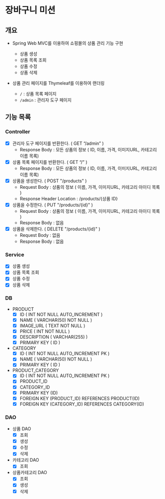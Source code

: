 # 장바구니 미션

## 개요

- Spring Web MVC를 이용하여 쇼핑몰의 상품 관리 기능 구현
    - 상품 생성
    - 상품 목록 조회
    - 상품 수정
    - 상품 삭제

- 상품 관리 페이지를 Thymeleaf를 이용하여 랜더링
    - `/` : 상품 목록 페이지
    - `/admin` : 관리자 도구 페이지

## 기능 목록

### Controller

- [x]  관리자 도구 페이지를 반환한다. ( GET “/admin” )
    - Response Body : 모든 상품의 정보 ( ID, 이름, 가격, 이미지URL, 카테고리 이름 목록)
- [x]  상품 목록 페이지를 반환한다. ( GET “/” )
    - Response Body : 모든 상품의 정보 ( ID, 이름, 가격, 이미지URL, 카테고리 이름 목록)
- [x]  상품을 생성한다. ( POST "/products" )
    - Request Body :  상품의 정보 ( 이름, 가격, 이미지URL, 카테고리 아이디 목록 )
    - Response Header Location  : /products/{상품 ID}
- [x]  상품을 수정한다. ( PUT "/products/{id}" )
    - Request Body  : 상품의 정보 ( 이름, 가격, 이미지URL, 카테고리 아이디 목록 )
    - Response Body : 없음
- [x]  상품을 삭제한다. ( DELETE "/products/{id}" )
    - Request Body  : 없음
    - Response Body : 없음

### Service

- [x]  상품 생성
- [x]  상품 목록 조회
- [x]  상품 수정
- [x]  상품 삭제

### DB

- PRODUCT
    - [x]  ID  ( INT NOT NULL AUTO_INCREMENT )
    - [x]  NAME ( VARCHAR(50) NOT NULL )
    - [x]  IMAGE_URL ( TEXT NOT NULL )
    - [x]  PRICE ( INT NOT NULL )
    - [x]  DESCRIPTION ( VARCHAR(255) )
    - [x]  PRIMARY KEY ( ID )

- CATEGORY
    - [x]  ID  ( INT NOT NULL AUTO_INCREMENT PK )
    - [x]  NAME ( VARCHAR(50) NOT NULL )
    - [x]  PRIMARY KEY ( ID )

- PRODUCT_CATEGORY
    - [x]  ID  ( INT NOT NULL AUTO_INCREMENT PK )
    - [x]  PRODUCT_ID
    - [x]  CATEGORY_ID
    - [x]  PRIMARY KEY (ID)
    - [x]  FOREIGN KEY (PRODUCT_ID) REFERENCES PRODUCT(ID)
    - [x]  FOREIGN KEY (CATEGORY_ID) REFERENCES CATEGORY(ID)

### DAO

- 상품 DAO
    - [x]  조회
    - [x]  생성
    - [x]  수정
    - [x]  삭제
- 카테고리 DAO
    - [x]  조회
- 상품카테고리 DAO
    - [x]  조회
    - [x]  생성
    - [x]  삭제

